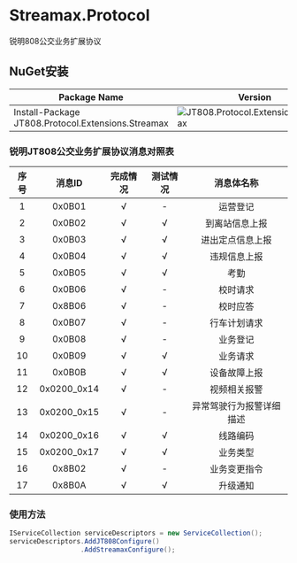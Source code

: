 # Streamax.Protocol
锐明808公交业务扩展协议
## NuGet安装

| Package Name          | Version                                            | Downloads                                           |
| --------------------- | -------------------------------------------------- | --------------------------------------------------- |
| Install-Package JT808.Protocol.Extensions.Streamax | ![JT808.Protocol.Extensions.Streamax](https://img.shields.io/nuget/v/JT808.Protocol.Extensions.Streamax.svg) | ![JT808.Protocol.Extensions.Streamax](https://img.shields.io/nuget/dt/JT808.Protocol.Extensions.Streamax.svg) |

### 锐明JT808公交业务扩展协议消息对照表

| 序号  | 消息ID | 完成情况 | 测试情况 | 消息体名称 |
| :---: | :---: | :---: | :---: | :---: |
| 1 | 0x0B01 | √ | - | 运营登记 |
| 2 | 0x0B02 | √ | √ | 到离站信息上报 |
| 3 | 0x0B03 | √ | √ | 进出定点信息上报 |
| 4 | 0x0B04 | √ | √ | 违规信息上报 |
| 5 | 0x0B05 | √ | √ | 考勤 |
| 6 | 0x0B06 | √ | - | 校时请求 |
| 7 | 0x8B06 | √ | - | 校时应答 |
| 8 | 0x0B07 | √ | - | 行车计划请求 |
| 9 | 0x0B08 | √ | - | 业务登记 |
| 10 | 0x0B09 | √ | √ | 业务请求 |
| 11 | 0x0B0B | √ | √ | 设备故障上报 |
| 12 | 0x0200_0x14 | √ | - | 视频相关报警 |
| 13 | 0x0200_0x15 | √ | - | 异常驾驶行为报警详细描述 |
| 14 | 0x0200_0x16 | √ | √ | 线路编码 |
| 15 | 0x0200_0x17 | √ | √ | 业务类型 |
| 16 | 0x8B02 | √ | - | 业务变更指令 |
| 17 | 0x8B0A | √ | √ | 升级通知 |

### 使用方法

```csharp
IServiceCollection serviceDescriptors = new ServiceCollection();
serviceDescriptors.AddJT808Configure()
                  .AddStreamaxConfigure();
```
